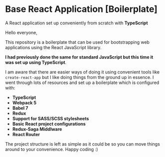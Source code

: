 # Base React Application [Boilerplate]

A React application set up conveniently from scratch with <strong>TypeScript</strong>

Hello everyone,

This repository is a boilerplate that can be used for bootstrapping web applications using the React JavaScript library.

<strong>I had previously done the same for standard JavaScript but this time it was set up using TypeScript</strong>.

I am aware that there are easier ways of doing it using convenient tools like `create-react-app` but I like doing things from the ground up in essence. I went through lots of resources and set up a boilerplate which is configured with:

* <strong>TypeScript</strong>
* <strong>Webpack 5</strong>
* <strong>Babel 7</strong>
* <strong>Redux</strong>
* <strong>Support for SASS/SCSS stylesheets</strong>
* <strong>Basic React project configurations</strong>
* <strong>Redux-Saga Middlware</strong>
* <strong>React Router</strong>

The project structure is left as simple as it could be so you can move things around to your convenience. Happy coding :)